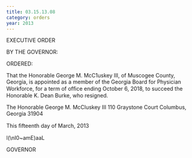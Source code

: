 ```yaml
---
title: 03.15.13.08
category: orders
year: 2013
---
```

 

EXECUTIVE ORDER

BY THE GOVERNOR:

ORDERED:

That the Honorable George M. McC1uskey III, of Muscogee
County, Georgia, is appointed as a member of the Georgia Board
for Physician Workforce, for a term of ofﬁce ending October 6,
2018, to succeed the Honorable K. Dean Burke, who resigned.

The Honorable George M. McCluskey III
110 Graystone Court
Columbus, Georgia 31904

This ﬁfteenth day of March, 2013

l(\nI0~amE)aaL

GOVERNOR

